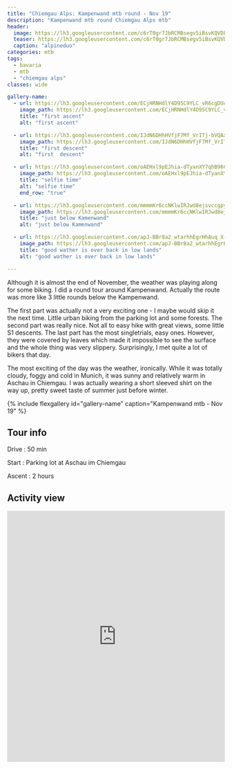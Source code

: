 ```yaml
---
title: "Chiemgau Alps: Kampenwand mtb round - Nov 19"
description: "Kampenwand mtb round Chiemgau Alps mtb"
header:
  image: https://lh3.googleusercontent.com/c6rT0gr7JbRCMBsegv5iBsvKQVDkPwrhCrbRErCrslpoxl2JsEXTJhDjpQhAMojSLLbWrkJc8B4Fyuhtn5-tvp9peZgCyQqHp8jeg8F_Hho59-meLL6xmC1kWLCiwQYUiihVGfv5NyxlRz5v5fi3hB51x85maNUxDEPajoERB-916iS0_emnNCylexWiGmBsLg0HedxjSRYV6_swW8n7_R-0VpVN6fj0ekgCi-FGIltowwFYTu9quBGXEeXy7CS4_nTm5fO6R-k-N0F_Yb0hHwQt-Zdcw8gpfILTIFBDW-jYoad_-YVC938iY0AmfTrNgC8Wj8TUJn6YMZc_M76r5avchMfmmiVpPTCEngXghY_VsExGWNsX4EughIZo2yfvOChM-H6vxXJx3AdeSht3Onaw10pNwWfebjvohwBLPWdw2EczJK5CcqmqmME4_lMUJQF5RJtB0G1JesYBXAGG8DGqHyKq4flaSKwYrCBvbVHXxa58efhi5xjwJE2fiucAzgMOOXhASME9WUOTJ9GKBbtkOs4kZQThCu4E0Q1U8fWuTiG4MHLTUv2gvj9Xow928LY2ozEa5di3gPiN9eA1gSMSrC9OaiU3yhY5kWnruSd4t0czlU0BxvQGLrmdSRqWtWYDFxAiz6XfYtLgp7jifm00N4JdZwPiJsHR6qXH_n6Jz0i9bkYoeQmPTkY8F72BlvIKzFFeBs9pQ2mH4PAFwMf4_QLV5d4dmBLiDXMkLSiiDd8=w953-h714-no
  teaser: https://lh3.googleusercontent.com/c6rT0gr7JbRCMBsegv5iBsvKQVDkPwrhCrbRErCrslpoxl2JsEXTJhDjpQhAMojSLLbWrkJc8B4Fyuhtn5-tvp9peZgCyQqHp8jeg8F_Hho59-meLL6xmC1kWLCiwQYUiihVGfv5NyxlRz5v5fi3hB51x85maNUxDEPajoERB-916iS0_emnNCylexWiGmBsLg0HedxjSRYV6_swW8n7_R-0VpVN6fj0ekgCi-FGIltowwFYTu9quBGXEeXy7CS4_nTm5fO6R-k-N0F_Yb0hHwQt-Zdcw8gpfILTIFBDW-jYoad_-YVC938iY0AmfTrNgC8Wj8TUJn6YMZc_M76r5avchMfmmiVpPTCEngXghY_VsExGWNsX4EughIZo2yfvOChM-H6vxXJx3AdeSht3Onaw10pNwWfebjvohwBLPWdw2EczJK5CcqmqmME4_lMUJQF5RJtB0G1JesYBXAGG8DGqHyKq4flaSKwYrCBvbVHXxa58efhi5xjwJE2fiucAzgMOOXhASME9WUOTJ9GKBbtkOs4kZQThCu4E0Q1U8fWuTiG4MHLTUv2gvj9Xow928LY2ozEa5di3gPiN9eA1gSMSrC9OaiU3yhY5kWnruSd4t0czlU0BxvQGLrmdSRqWtWYDFxAiz6XfYtLgp7jifm00N4JdZwPiJsHR6qXH_n6Jz0i9bkYoeQmPTkY8F72BlvIKzFFeBs9pQ2mH4PAFwMf4_QLV5d4dmBLiDXMkLSiiDd8=w800-h300-no
  caption: "alpineduo"
categories: mtb
tags:
  - bavaria
  - mtb
  - "chiemgau alps"
classes: wide

gallery-name:
  - url: https://lh3.googleusercontent.com/ECjHRNHdlY4D95C9YLC_vR6cgDUczG6RrShMtfRrWk92h6n72BEe3CbQpG2HKiCL5fxmX8iLA7hB-uchUZZBEbz3PPj1wlOFbyXUNp-uYR1Q8IhDzscb08ITDMn2jpPuChlSTJJvv97egj4GJEa-1LE3JXHmTpswTd-XNF3jB--n5HXXyXJHgQfCaBHKzd6ont2I6oNDABIiytRmsOZp-de_Oi1HhZQZ-b6KuygKo6dDBDqAUb3P-f5Rr9oepyfgFMnkJkJUaSaa3bhogtp40VInLAvZVDOu2lsgr7FPMWBl5oQj-NOVo2QmGioTpizCLt4DE1txOCwdHxGxtNh3S_LDGiyeyZpGMcWn0tLVWl8Zq3VQviAzjRpC_GV1EPdaVXlc0PopTNfSXUWpJsxw6kQUWdDvZLb56DCq29BAhNBghIyJ5EHnwtLskGpPPQWy6fJ5zPfcG4zENbqMpMfvmGxfpG8Kf9-sXh8Q3n00fVl76Z9xPWTNvcH14gsodL_KAg3tOUDldeZK0K5MjVfd1hWNhfsNo8Rj_EO5C61CdAiHElxjDpQ-PTh_UAOLXt3EIUHVmvh9mer8gjsVndnXrnw5Wh2wGjCoi5cUmg1bAHsmNAYlk2rtjoRh7iPQVFQ9HuG8GToMZjqVvNtHn80ZOx1vA0R01EW0PY54gEzPQKqaIx5yHW6b4fN53N0_rCFsBKkzO8pb9W9HJW-F1zKgzANljaaNQ1DHG6sfDQv9B-OxQRw=w953-h714-no
    image_path: https://lh3.googleusercontent.com/ECjHRNHdlY4D95C9YLC_vR6cgDUczG6RrShMtfRrWk92h6n72BEe3CbQpG2HKiCL5fxmX8iLA7hB-uchUZZBEbz3PPj1wlOFbyXUNp-uYR1Q8IhDzscb08ITDMn2jpPuChlSTJJvv97egj4GJEa-1LE3JXHmTpswTd-XNF3jB--n5HXXyXJHgQfCaBHKzd6ont2I6oNDABIiytRmsOZp-de_Oi1HhZQZ-b6KuygKo6dDBDqAUb3P-f5Rr9oepyfgFMnkJkJUaSaa3bhogtp40VInLAvZVDOu2lsgr7FPMWBl5oQj-NOVo2QmGioTpizCLt4DE1txOCwdHxGxtNh3S_LDGiyeyZpGMcWn0tLVWl8Zq3VQviAzjRpC_GV1EPdaVXlc0PopTNfSXUWpJsxw6kQUWdDvZLb56DCq29BAhNBghIyJ5EHnwtLskGpPPQWy6fJ5zPfcG4zENbqMpMfvmGxfpG8Kf9-sXh8Q3n00fVl76Z9xPWTNvcH14gsodL_KAg3tOUDldeZK0K5MjVfd1hWNhfsNo8Rj_EO5C61CdAiHElxjDpQ-PTh_UAOLXt3EIUHVmvh9mer8gjsVndnXrnw5Wh2wGjCoi5cUmg1bAHsmNAYlk2rtjoRh7iPQVFQ9HuG8GToMZjqVvNtHn80ZOx1vA0R01EW0PY54gEzPQKqaIx5yHW6b4fN53N0_rCFsBKkzO8pb9W9HJW-F1zKgzANljaaNQ1DHG6sfDQv9B-OxQRw=w400-h300-no
    title: "first ascent"
    alt: "first ascent"

  - url: https://lh3.googleusercontent.com/IJdN6DHhHVfjF7Mf_VrITj-bVQAxZoxoKxTsXD1h0QOohOf99Il7gXHftUpidZAro1d7vGXUc4cPi4eR1TXVd_gwUf7pPavEYELamkFsBnl3mPN1gMYg8tQrygYpgL4rhIVBBysBSjVJiuzoELoBioVcGTUUJgNhnrfy-kJkOqM7REsTlUJy7yh_nOUyde56QF0b5XB1vY10qXm4PBV6OdSCdsMguxlw-jv0WNZP_3TLm2ji7Iq2RLVeSkZ8XrSXhcMqUDEr4i0tzjpcoTs3ZlRw81V7M9QFdkTvTTPnwVyzy3sRvult0VWH3xLWmpRdrW8dmGCkylAxOKpZBiT8HMX31uiEO1NPSHybJZx9E2wQZRKYd-c-q0bXnS477_pqq1CbOWVvEARsqMv0STRWqhTRIRHAwVfYenyvb7nN8_2LyYFCIhfCXEDAtkgZKsQeo6tUR6iSNLu7Ai6wyKhot08OKucT7cdLCZQnjoAprZ430E2KBp2iuIqG2_eeVeKdtfolnd8VhgOlohTDI_igqsqGG0VQxu8TwoCjQrNpjba0FcEetHikq7ScBL-Hhdgij9ndOdI0PHVVOtdGXUo137f4j29YC6NUeNS1XP95V7Djh3bkJi8H_y86EVd6QMR0QtwlvQOJC1N-8YoVaVBYBOqk_R1nEUoiY3zlLeeHtVGJTWo5tcsodriOp-knyfN0rEbaTZUMjCzn1rmqEhufncIMPsae53YUPnrfoRxprENPy2A=w953-h714-no
    image_path: https://lh3.googleusercontent.com/IJdN6DHhHVfjF7Mf_VrITj-bVQAxZoxoKxTsXD1h0QOohOf99Il7gXHftUpidZAro1d7vGXUc4cPi4eR1TXVd_gwUf7pPavEYELamkFsBnl3mPN1gMYg8tQrygYpgL4rhIVBBysBSjVJiuzoELoBioVcGTUUJgNhnrfy-kJkOqM7REsTlUJy7yh_nOUyde56QF0b5XB1vY10qXm4PBV6OdSCdsMguxlw-jv0WNZP_3TLm2ji7Iq2RLVeSkZ8XrSXhcMqUDEr4i0tzjpcoTs3ZlRw81V7M9QFdkTvTTPnwVyzy3sRvult0VWH3xLWmpRdrW8dmGCkylAxOKpZBiT8HMX31uiEO1NPSHybJZx9E2wQZRKYd-c-q0bXnS477_pqq1CbOWVvEARsqMv0STRWqhTRIRHAwVfYenyvb7nN8_2LyYFCIhfCXEDAtkgZKsQeo6tUR6iSNLu7Ai6wyKhot08OKucT7cdLCZQnjoAprZ430E2KBp2iuIqG2_eeVeKdtfolnd8VhgOlohTDI_igqsqGG0VQxu8TwoCjQrNpjba0FcEetHikq7ScBL-Hhdgij9ndOdI0PHVVOtdGXUo137f4j29YC6NUeNS1XP95V7Djh3bkJi8H_y86EVd6QMR0QtwlvQOJC1N-8YoVaVBYBOqk_R1nEUoiY3zlLeeHtVGJTWo5tcsodriOp-knyfN0rEbaTZUMjCzn1rmqEhufncIMPsae53YUPnrfoRxprENPy2A=w400-h300-no
    title: "first descent"
    alt: "first  descent"

  - url: https://lh3.googleusercontent.com/oAEHxl9pEJhia-dTyanXY7qhB96CXAm0S3wf1Aqt6ECT6d_qv699RC1Fzx0FF_2HpT0zGLOLphql4ZbOopiGApiiFg96DtHESkO3aclM-_ZpQlRXO9PiL-eTTE2t-YMsLrVxG4KMNqhB6qlCMG_sOBVyj99F0QcINr6o64GjBXFkXbAUJaUTKqDNg2OEWjORiFubeVBmH0M0mVMR9wcDle-gbctJOqsKVP6RFQutPSiL7s3pQEN1YaW-s_hqvIjEyOkMD5c95EIB1sGXmVls6ar8FLSXQdawfLJVL7vTsdmImRVMG40I3Ms2Eh_d0mEN-o27tZQZcgpSV0J7MrK_MnyYI-ahbNRMEbixuUtk-6c4aNY-psJm3UktTK440jhZWmQqOeCwduGsScBuBi2zdh73l-GKMEi_FA9EYzbXl9n_Sv9vbVyE2WiUad_skW5XD9WQtQ-XYrdnc-GULHtvrdjWY7AQAaXi6zgdPlCbbgTswJLDZqIsFeFd-Gvx6Wh-TWNN3q-Ww_6nK2-Lg0FrGFWwkbclY5KxvVfBXAWtvbVl9ESvzYbXW2KUDem9BEGX-qcRqerzPrcLGfv_iN1R-KG7thAfV1SfSGJLfKZF_Yc_Qy6-7Li7-B3-vGxnZG_cQzwh_lbhw2sKDCqFk-JC-VLx_oV0Hcz9-Jp2gUC6_wqiivmlD4_45f7Qv0m1GzkAObZlps1YsZriT9iZAG4wydUyi74gXvjuNxi6YZ_jmaulfj4=w953-h714-no
    image_path: https://lh3.googleusercontent.com/oAEHxl9pEJhia-dTyanXY7qhB96CXAm0S3wf1Aqt6ECT6d_qv699RC1Fzx0FF_2HpT0zGLOLphql4ZbOopiGApiiFg96DtHESkO3aclM-_ZpQlRXO9PiL-eTTE2t-YMsLrVxG4KMNqhB6qlCMG_sOBVyj99F0QcINr6o64GjBXFkXbAUJaUTKqDNg2OEWjORiFubeVBmH0M0mVMR9wcDle-gbctJOqsKVP6RFQutPSiL7s3pQEN1YaW-s_hqvIjEyOkMD5c95EIB1sGXmVls6ar8FLSXQdawfLJVL7vTsdmImRVMG40I3Ms2Eh_d0mEN-o27tZQZcgpSV0J7MrK_MnyYI-ahbNRMEbixuUtk-6c4aNY-psJm3UktTK440jhZWmQqOeCwduGsScBuBi2zdh73l-GKMEi_FA9EYzbXl9n_Sv9vbVyE2WiUad_skW5XD9WQtQ-XYrdnc-GULHtvrdjWY7AQAaXi6zgdPlCbbgTswJLDZqIsFeFd-Gvx6Wh-TWNN3q-Ww_6nK2-Lg0FrGFWwkbclY5KxvVfBXAWtvbVl9ESvzYbXW2KUDem9BEGX-qcRqerzPrcLGfv_iN1R-KG7thAfV1SfSGJLfKZF_Yc_Qy6-7Li7-B3-vGxnZG_cQzwh_lbhw2sKDCqFk-JC-VLx_oV0Hcz9-Jp2gUC6_wqiivmlD4_45f7Qv0m1GzkAObZlps1YsZriT9iZAG4wydUyi74gXvjuNxi6YZ_jmaulfj4=w400-h300-no
    title: "selfie time"
    alt: "selfie time"
    end_row: "true"

  - url: https://lh3.googleusercontent.com/mmmmKr6ccNKlwIRJwd8ejsvccgpycgDRotlj7lRCJgm79nIWc4NQmgRSKjZ8yGgbVAtNrSVBGBuG2yW__mbMeqmCoCuB3hgm5w15v5o4OUXp_9M_-IE8Kx6x8bUFuFkmjcjr3TW2OOY3NS8Xdx7o0Ek0scVbWp-7iaHW-9nRIoHX5ocZQAMWPoi84V_kxUoiu5B_N3CdaqM3Uh5EHM5FL5PDXB4VbMu91lO8N26vzijeMX0FNWVq1xLHlmRLZWfIPB295U4D3DHKR_M0zYU26MfIzAwoVQf_z-POSmFQ6cejdiJRxBfDvOiIUAJJE9uhFeJpombHrHw2ASDp7GhxNOIh6iXVZBos4VZYkgTm_4LhLYuqmeuBK911Ome1ZmJBGGH1IPhwnkM-voGG1YRZLX3bGgF0mcRg1dQnjKs0K9i8BJNv703t0fLJgpCC6wkwjUyC6IDTZ4ZuoV83Gi97jCvEROSYbCmwJZBumo2Ylk25S2u-CKJ8qSCILlepOnZvJDCDkB90MSZJAlxFUOOul0mcTo6qudmODuuKLOZJacom_2QExcLD0383GSIPvSVzZIG8MTrhZhTKUxGaKA353NNoD9bH-8N1sr89G70Amt35RELA53CI5BTH-0QXRoUNUcTwLl4Yxp4AoHKCdBfLzwd17lAdzUB1i5lZnIHhIwa7TuTEIn5OyMi4oRxa8XJ03MoauVVyncNIADeI_BeVsrBnc1sLzUo_k6ZKOUeHLP8rm_4=w953-h714-no
    image_path: https://lh3.googleusercontent.com/mmmmKr6ccNKlwIRJwd8ejsvccgpycgDRotlj7lRCJgm79nIWc4NQmgRSKjZ8yGgbVAtNrSVBGBuG2yW__mbMeqmCoCuB3hgm5w15v5o4OUXp_9M_-IE8Kx6x8bUFuFkmjcjr3TW2OOY3NS8Xdx7o0Ek0scVbWp-7iaHW-9nRIoHX5ocZQAMWPoi84V_kxUoiu5B_N3CdaqM3Uh5EHM5FL5PDXB4VbMu91lO8N26vzijeMX0FNWVq1xLHlmRLZWfIPB295U4D3DHKR_M0zYU26MfIzAwoVQf_z-POSmFQ6cejdiJRxBfDvOiIUAJJE9uhFeJpombHrHw2ASDp7GhxNOIh6iXVZBos4VZYkgTm_4LhLYuqmeuBK911Ome1ZmJBGGH1IPhwnkM-voGG1YRZLX3bGgF0mcRg1dQnjKs0K9i8BJNv703t0fLJgpCC6wkwjUyC6IDTZ4ZuoV83Gi97jCvEROSYbCmwJZBumo2Ylk25S2u-CKJ8qSCILlepOnZvJDCDkB90MSZJAlxFUOOul0mcTo6qudmODuuKLOZJacom_2QExcLD0383GSIPvSVzZIG8MTrhZhTKUxGaKA353NNoD9bH-8N1sr89G70Amt35RELA53CI5BTH-0QXRoUNUcTwLl4Yxp4AoHKCdBfLzwd17lAdzUB1i5lZnIHhIwa7TuTEIn5OyMi4oRxa8XJ03MoauVVyncNIADeI_BeVsrBnc1sLzUo_k6ZKOUeHLP8rm_4=w400-h300-no
    title: "just below Kamenwand"
    alt: "just below Kamenwand"

  - url: https://lh3.googleusercontent.com/apJ-BBr8a2_wtarhhEgrHhAuq_X-zErLauwLNlZTUawxl5hWmDSnHGBlyI5jo0bjpxbrQBG8Jp6DzevFsAJo9gKwm6e2mK8DbNydg5ENP_Ra-VM1E3s7gyI96unKsihwKVdoEll7KbtClypI6KgDlp3r8XkgFD0OOyzdyQcqWkvgMmjidiA8FGRGR8S4S0X3QzPdN1x0QYxjthQBX_oVKWxxamTpAddxqr_ka00lhOvKv_0S42hZHlO-3DZC_QNcctBId6orJL46Hsh2pO1mhRuRzZ6EIxLYyf4sEDkBefSfLN2MLX0g9fIF_Mdu-gHG-LlmRgJ5lk6xTY_VlduyXqzfl0hVpIZR-S4aprlwPcgMbgyFkLeqy3q7lW2gqijYYYRhtOd-wAgBOz1TdxDxtOoA9MNlUyw_sCrnRy8q8dfaHMW3Z4SIqZuzLZIlmq0NTkWqkrKEqsZnpEn1HzfdHRrIfgwe3uv7oRyFWHk92qTN9MIHn32kGjxsroxAF_BglqM__ooY3xR2_-rtfGiZQoas9abYDHbChQ2vmlgi--p6fbTYBM_Q2QwkcRARBjOmxnT9kR_kuFmml4sTIAV7xwmCgakaBhBSYX5qHxeW78skj2GYE5apNYD-1afmXDD9weDQfwolcBYmMPLk_9gOiEZXGfCSbtZdMauJNEDRf6urT0GIarsUI-lN9eg4tylz-DKlAAAb4lyzwzSSZjB5IHNs9IDGdsZhtzH-n6IDv6j4eC4=w953-h714-no
    image_path: https://lh3.googleusercontent.com/apJ-BBr8a2_wtarhhEgrHhAuq_X-zErLauwLNlZTUawxl5hWmDSnHGBlyI5jo0bjpxbrQBG8Jp6DzevFsAJo9gKwm6e2mK8DbNydg5ENP_Ra-VM1E3s7gyI96unKsihwKVdoEll7KbtClypI6KgDlp3r8XkgFD0OOyzdyQcqWkvgMmjidiA8FGRGR8S4S0X3QzPdN1x0QYxjthQBX_oVKWxxamTpAddxqr_ka00lhOvKv_0S42hZHlO-3DZC_QNcctBId6orJL46Hsh2pO1mhRuRzZ6EIxLYyf4sEDkBefSfLN2MLX0g9fIF_Mdu-gHG-LlmRgJ5lk6xTY_VlduyXqzfl0hVpIZR-S4aprlwPcgMbgyFkLeqy3q7lW2gqijYYYRhtOd-wAgBOz1TdxDxtOoA9MNlUyw_sCrnRy8q8dfaHMW3Z4SIqZuzLZIlmq0NTkWqkrKEqsZnpEn1HzfdHRrIfgwe3uv7oRyFWHk92qTN9MIHn32kGjxsroxAF_BglqM__ooY3xR2_-rtfGiZQoas9abYDHbChQ2vmlgi--p6fbTYBM_Q2QwkcRARBjOmxnT9kR_kuFmml4sTIAV7xwmCgakaBhBSYX5qHxeW78skj2GYE5apNYD-1afmXDD9weDQfwolcBYmMPLk_9gOiEZXGfCSbtZdMauJNEDRf6urT0GIarsUI-lN9eg4tylz-DKlAAAb4lyzwzSSZjB5IHNs9IDGdsZhtzH-n6IDv6j4eC4=w400-h300-no
    title: "good wather is over back in low lands"
    alt: "good wather is over back in low lands"

---
```


Although it is almost the end of November, the weather was playing along for some biking. I did a round tour around Kampenwand. Actually the route was more like 3 little rounds below the Kampenwand. 

The first part was actually not a very exciting one - I maybe would skip it the next time. Little urban biking from the parking lot and some forests. The second part was really nice. Not all to easy hike with great views, some little S1 descents. The last part has the most singletrials, easy ones. However, they were covered by leaves which made it impossible to see the surface and the whole thing was very slippery. Surprisingly, I met quite a lot of bikers that day.

The most exciting of the day was the weather, ironically. While it was totally cloudy, foggy and cold in Munich, it was sunny and relatively warm in Aschau in Chiemgau. I was actually wearing a short sleeved shirt on the way up, pretty sweet taste of summer just before winter.

{% include flexgallery id="gallery-name" caption="Kampenwand mtb - Nov 19" %}

## Tour info

Drive
: 50 min

Start
: Parking lot at Aschau im Chiemgau

Ascent
: 2 hours

## Activity view

<iframe src="https://www.komoot.com/tour/105310210/embed?profile=1" width="100%" height="580" frameborder="0" scrolling="no"></iframe>
